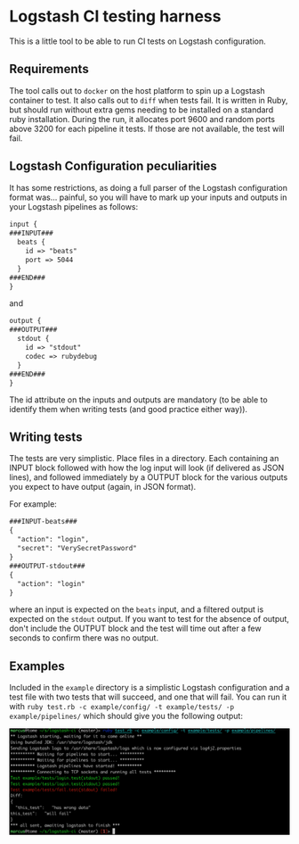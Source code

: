# Logstash CI testing harness

This is a little tool to be able to run CI tests on Logstash configuration.

## Requirements
The tool calls out to `docker` on the host platform to spin up a Logstash container to test. It also calls out to `diff` when tests fail.
It is written in Ruby, but should run without extra gems needing to be installed on a standard ruby installation.
During the run, it allocates port 9600 and random ports above 3200 for each pipeline it tests. If those are not available, the test will fail.

## Logstash Configuration peculiarities
It has some restrictions, as doing a full parser of the Logstash configuration format was... painful, so
you will have to mark up your inputs and outputs in your Logstash pipelines as follows:

```
input {
###INPUT###
  beats {
    id => "beats"
    port => 5044
  }
###END###
}
```

and 

```
output {
###OUTPUT###
  stdout {
    id => "stdout"
    codec => rubydebug
  }
###END###
}
```

The id attribute on the inputs and outputs are mandatory (to be able to identify them when writing tests (and good practice either way)).

## Writing tests
The tests are very simplistic. Place files in a directory. Each containing an INPUT block followed with how the log input will look (if delivered as JSON lines), and followed immediately by a OUTPUT block for the various outputs you expect to have output (again, in JSON format).

For example:
```
###INPUT-beats###
{
  "action": "login",
  "secret": "VerySecretPassword"
}
###OUTPUT-stdout###
{
  "action": "login"
}
```
where an input is expected on the `beats` input, and a filtered output is expected on the `stdout` output.
If you want to test for the absence of output, don't include the OUTPUT block and the test will time out after a few seconds to confirm there was no output.

## Examples
Included in the `example` directory is a simplistic Logstash configuration and a test file with two tests that will succeed, and one that will fail.
You can run it with `ruby test.rb -c example/config/ -t example/tests/ -p example/pipelines/` which should give you the following output:

![example](https://github.com/mgust/logstash-ci/blob/master/.github/example.png?raw=true)
